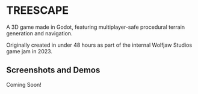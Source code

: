 # TREESCAPE

A 3D game made in Godot, featuring multiplayer-safe procedural terrain generation and navigation.

Originally created in under 48 hours as part of the internal Wolfjaw Studios game jam in 2023.

## Screenshots and Demos

Coming Soon!

